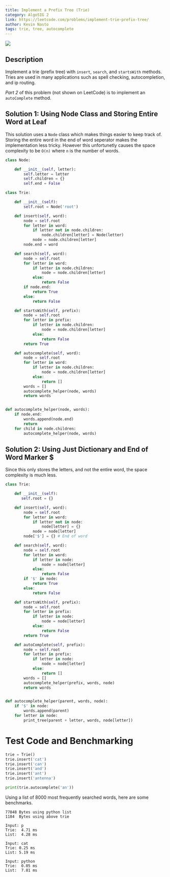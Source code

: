 ```yaml
---
title: Implement a Prefix Tree (Trie)
category: AlgoSIG 2
link: https://leetcode.com/problems/implement-trie-prefix-tree/
author: Kevin Nasto
tags: trie, tree, autocomplete
---
```


<img src="{{ '/assets/img/trie.png' | relative_url }}">

## Description

Implement a trie (prefix tree) with `insert`, `search`, and `startsWith` methods. Tries are used in many applications such as spell checking, autocompletion, and ip routing.

*Part 2* of this problem (not shown on LeetCode) is to implement an `autoComplete` method.

## Solution 1: Using Node Class and Storing Entire Word at Leaf

This solution uses a `Node` class which makes things easier to keep track of. Storing the entire word in the end of word seperator makes the implementation less tricky. However this unfortunetly causes the space complexity to be `O(n)` where `n` is the number of words.

```python
class Node:

    def __init__(self, letter):
        self.letter = letter
        self.children = {}
        self.end = False

class Trie:

    def __init__(self):
        self.root = Node('root')

    def insert(self, word):
        node = self.root
        for letter in word:
            if letter not in node.children:
                node.children[letter] = Node(letter)
            node = node.children[letter]
        node.end = word

    def search(self, word):
        node = self.root
        for letter in word:
            if letter in node.children:
                node = node.children[letter]
            else:
                return False
        if node.end:
            return True
        else:
            return False

    def startsWith(self, prefix):
        node = self.root
        for letter in prefix:
            if letter in node.children:
                node = node.children[letter]
            else:
                return False
        return True

    def autocomplete(self, word):
        node = self.root
        for letter in word:
            if letter in node.children:
                node = node.children[letter]
            else:
                return []
        words = []
        autocomplete_helper(node, words)
        return words


def autocomplete_helper(node, words):
    if node.end:
        words.append(node.end)
        return
    for child in node.children:
        autocomplete_helper(node, words)
```

## Solution 2: Using Just Dictionary and End of Word Marker $

Since this only stores the letters, and not the entire word, the space complexity is much less.

```python
class Trie:

    def __init__(self):
       self.root = {}

    def insert(self, word):
        node = self.root
        for letter in word:
            if letter not in node:
                node[letter] = {}
            node = node[letter]
        node['$'] = {} # End of word

    def search(self, word):
        node = self.root
        for letter in word:
            if letter in node:
                node = node[letter]
            else:
                return False
        if '$' in node:
            return True
        else:
            return False

    def startsWith(self, prefix):
        node = self.root
        for letter in prefix:
            if letter in node:
                node = node[letter]
            else:
                return False
        return True

    def autoComplete(self, prefix):
        node = self.root
        for letter in prefix:
            if letter in node:
                node = node[letter]
            else:
                return []
        words = []
        autocomplete_helper(prefix, words, node)
        return words


def autocomplete_helper(parent, words, node):
    if '$' in node:
        words.append(parent)
    for letter in node:
        print_tree(parent + letter, words, node[letter])
```

# Test Code and Benchmarking

```python
trie = Trie()
trie.insert('cat')
trie.insert('can')
trie.insert('and')
trie.insert('ant')
trie.insert('antenna')

print(trie.autocomplete('an'))
```

Using a list of 8000 most frequently searched words, here are some benchmarks.

```
77848 Bytes using python list
1184  Bytes using above trie

Input: p
Trie:  4.71 ms
List:  4.28 ms

Input: cat
Trie: 0.25 ms
List: 5.19 ms

Input: python
Trie:  0.05 ms
List:  7.81 ms
```



